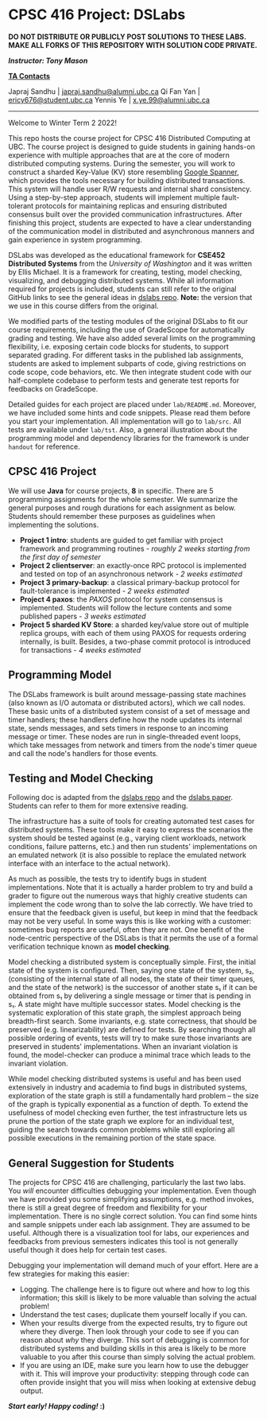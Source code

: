 # CPSC 416 Project: DSLabs

**DO NOT DISTRIBUTE OR PUBLICLY POST SOLUTIONS TO THESE LABS. MAKE ALL FORKS OF
THIS REPOSITORY WITH SOLUTION CODE PRIVATE.**

***Instructor: Tony Mason***

**<ins>TA Contacts</ins>**

Japraj Sandhu | japraj.sandhu@alumni.ubc.ca
Qi Fan Yan | ericy676@student.ubc.ca
Yennis Ye  | x.ye.99@alumni.ubc.ca


***

Welcome to Winter Term 2 2022!

This repo hosts the course project for CPSC 416 Distributed Computing at UBC.
The course project is designed to guide students in gaining hands-on
experience with multiple approaches that are at the core of modern
distributed computing systems. During the semester, you will work to construct
a sharded Key-Value (KV) store resembling [Google
Spanner](https://dl.acm.org/doi/pdf/10.1145/2491245),
which provides the tools necessary for building distributed transactions.
This system will handle user R/W requests and internal shard consistency.
Using a step-by-step approach, students will implement multiple fault-tolerant
protocols for maintaining replicas and ensuring distributed consensus built over
the provided communication infrastructures. After finishing this project,
students are expected to have a clear understanding of the communication model
in distributed and asynchronous manners and gain experience in system
programming.

DSLabs was developed as the educational framework for  **CSE452 Distributed
Systems** from the *University of Washington* and it was written by Ellis
Michael. It is a framework for creating, testing, model checking, visualizing, and debugging
distributed systems. While all information required for projects
is included, students can still refer to the original GitHub links to see the
general ideas in [dslabs repo](https://github.com/emichael/dslabs). **Note:**
the version that we use in this course differs from the original.

We modified parts of the testing modules of the original DSLabs to fit
our course requirements, including the use of GradeScope for
automatically grading and testing. We have also added several limits on the
programming flexibility, i.e. exposing certain code blocks for students, to
support separated grading. For different tasks in the published lab assignments,
students are asked to implement subparts of code, giving restrictions on code
scope, code behaviors, etc. We then integrate student code with our
half-complete codebase to perform tests and generate test
reports for feedbacks on GradeScope.

Detailed guides for each project are placed under ``lab/README.md``. Moreover,
we have included some hints and code snippets. Please read them before you start
your implementation. All implementation will go to ``lab/src``. All tests are
available under ``lab/tst``. Also, a general illustration about the programming
model and dependency libraries for the framework is under ``handout`` for reference.

## CPSC 416 Project

We will use **Java** for course projects, **8** in specific. There are 5 programming assignments for the whole semester. We summarize the general purposes and rough durations for each assignment as below. Students should remember these purposes as guidelines when implementing the solutions.

- **Project 1 intro**: students are guided to get familiar with project framework and programming routines - *roughly 2 weeks starting from the first day of semester*
- **Project 2 clientserver**: an exactly-once RPC protocol is implemented and tested on top of an asynchronous network - *2 weeks estimated*
- **Project 3 primary-backup**: a classical primary-backup protocol for fault-tolerance is implemented - *2 weeks estimated*
- **Project 4 paxos**: the *PAXOS* protocol for system consensus is implemented. Students will follow the lecture contents and some published papers - *3 weeks estimated*
- **Project 5 sharded KV Store**: a sharded key/value store out of multiple replica groups, with each of them using PAXOS for requests ordering internally, is built. Besides, a two-phase commit protocol is introduced for transactions - *4 weeks estimated*

## Programming Model

The DSLabs framework is built around message-passing state machines (also known as I/O automata or distributed actors), which we call nodes. These basic units of a distributed system consist of a set of message and timer handlers; these handlers define how the node updates its internal state, sends messages, and sets timers in response to an incoming message or timer. These nodes are run in single-threaded event loops, which take messages from network and timers from the node's timer queue and call the node's handlers for those events.

## Testing and Model Checking

Following doc is adapted from the [dslabs
repo](https://github.com/emichael/dslabs) and the [dslabs
paper](https://ellismichael.com/papers/dslabs-eurosys19.pdf). Students can refer
to them for more extensive reading.

The infrastructure has a suite of tools for creating automated test cases for
distributed systems. These tools make it easy to express the scenarios the
system should be tested against (e.g., varying client workloads, network
conditions, failure patterns, etc.) and then run students' implementations on an
emulated network (it is also possible to replace the emulated network interface
with an interface to the actual network).

As much as possible, the tests try to identify bugs in student implementations.
Note that it is actually a harder problem to try and build a grader to figure
out the numerous ways that highly creative students can implement the code wrong
than to solve the lab correctly.  We have tried to ensure that the feedback
given is useful, but keep in mind that the feedback may not be very useful.  In
some ways this is like working with a customer: sometimes bug reports are
useful, often they are not.  One benefit of the node-centric perspective of the
DSLabs is that it permits the use of a formal verification technique known as
**model checking**.

Model checking a distributed system is conceptually simple. First, the initial
state of the system is configured. Then, saying one state of the system, s₂,
(consisting of the internal state of all nodes, the state of their timer queues,
and the state of the network) is the successor of another state s₁ if it can be
obtained from s₁ by delivering a single message or timer that is pending in s₁.
A state might have multiple successor states. Model checking is the systematic
exploration of this state graph, the simplest approach being breadth-first
search. Some invariants, e.g. state correctness, that should be preserved (e.g.
linearizability) are defined for tests. By searching though all possible
ordering of events, tests will try to make sure those invariants are preserved
in students' implementations. When an invariant violation is found, the
model-checker can produce a minimal trace which leads to the invariant
violation.

While model checking distributed systems is useful and has been used extensively in industry and academia to find bugs in distributed systems, exploration of the state graph is still a fundamentally hard problem – the size of the graph is typically exponential as a function of depth. To extend the usefulness of model checking even further, the test infrastructure lets us prune the portion of the state graph we explore for an individual test, guiding the search towards common problems while still exploring all possible executions in the remaining portion of the state space.

## General Suggestion for Students

The projects for CPSC 416 are challenging, particularly the last two labs. You
_will_ encounter difficulties debugging your implementation. Even though we have
provided you some simplifying assumptions, e.g. method invokes, there is still a
great degree of freedom and flexibility for your implementation.
There is no single correct solution. You can find some hints and sample snippets under
each lab assignment. They are assumed to be useful. Although there is a
visualization tool for labs, our experiences and feedbacks from previous
semesters indicates this tool is not generally useful though it does help for
certain test cases.

Debugging your implementation will demand much of your effort. Here are a few
strategies for making this easier:

- Logging.  The challenge here is to figure out where and how to log this
  information; this skill is likely to be more valuable than solving the actual
  problem!
- Understand the test cases; duplicate them yourself locally if you can.
- When your results diverge from the expected results, try to figure out where
  they diverge.  Then look through your code to see if you can reason about
  _why_ they diverge.  This sort of debugging is common for distributed systems
  and building skills in this area is likely to be more valuable to you after
  this course than simply solving the actual problem.
- If you are using an IDE, make sure you learn how to use the debugger with it.
  This will improve your productivity: stepping through code can often provide
  insight that you will miss when looking at extensive debug output.

***Start early! Happy coding!* :)**

